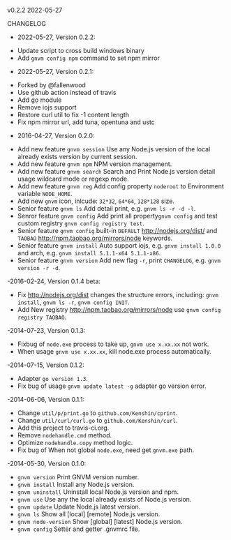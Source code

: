 v0.2.2 2022-05-27

CHANGELOG
- 2022-05-27, Version 0.2.2:
* Update script to cross build windows binary
* Add `gnvm config npm` command to set npm mirror

- 2022-05-27, Version 0.2.1:
* Forked by @fallenwood
* Use github action instead of travis
* Add go module
* Remove iojs support
* Restore curl util to fix -1 content length
* Fix npm mirror url, add tuna, opentuna and ustc

- 2016-04-27, Version 0.2.0:
* Add new feature `gnvm session` Use any Node.js version of the local already exists version by current session.
* Add new feature `gnvm npm`     NPM version management.
* Add new feature `gnvm search`  Search and Print Node.js version detail usage wildcard mode or regexp mode.
* Add new feature `gnvm reg`     Add config property `noderoot` to Environment variable `NODE_HOME`.
* Add new `gnvm` icon, inlcude:  `32*32`, `64*64`, `128*128` size.
* Senior  feature `gnvm ls`      Add detail print, e.g. `gnvm ls -r -d -l`.
* Senror  feature `gnvm config`  Add print all property`gnvm config` and test custom registry `gnvm config registry test`.
* Senior  feature `gnvm config`  built-in `DEFAULT` <http://nodejs.org/dist/> and `TAOBAO` <http://npm.taobao.org/mirrors/node> keywords.
* Senior  feature `gnvm install` Auto support iojs, e.g. `gnvm install 1.0.0` and arch, e.g. `gnvm install 5.1.1-x64 5.1.1-x86`.
* Senior  feature `gnvm version` Add new flag `-r`, print `CHANGELOG`, e.g. `gnvm version -r -d`.

-2016-02-24, Version 0.1.4 beta:
* Fix <http://nodejs.org/dist> changes the structure errors, including: `gnvm install`, `gnvm ls -r`, `gnvm config INIT`.
* Add New registry <http://npm.taobao.org/mirrors/node> use `gnvm config registry TAOBAO`.

-2014-07-23, Version 0.1.3:
* Fixbug of `node.exe` process to take up,  `gnvm use x.xx.xx` not work.
* When usage `gnvm use x.xx.xx`, kill node.exe process automatically.

-2014-07-15, Version 0.1.2:
* Adapter `go version 1.3`.
* Fix bug of usage `gnvm update latest -g` adapter go version error.

-2014-06-06, Version 0.1.1:
* Change `util/p/print.go`   to `github.com/Kenshin/cprint`.
* Change `util/curl/curl.go` to `github.com/Kenshin/curl`.
* Add this project to travis-ci.org.
* Remove `nodehandle.cmd` method.
* Optimize `nodehandle.copy` method logic.
* Fix bug of When not global `node.exe`, need get `gnvm.exe` path.

-2014-05-30, Version 0.1.0:
* `gnvm version`         Print GNVM version number.
* `gnvm install`         Install any Node.js version.
* `gnvm uninstall`       Uninstall local Node.js version and npm.
* `gnvm use`             Use any the local already exists of Node.js version.
* `gnvm update`          Update Node.js latest version.
* `gnvm ls`              Show all [local] [remote] Node.js version.
* `gnvm node-version`    Show [global] [latest] Node.js version.
* `gnvm config`          Setter and getter .gnvmrc file.
